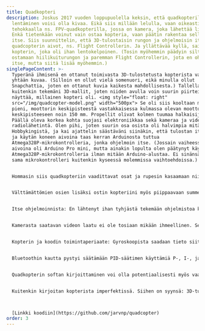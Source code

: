 ```yaml
---
title: Quadkopteri
description: Joskus 2017 vuoden loppupuolella keksin, että quadkopterilla
  lentäminen voisi olla kivaa. Eikä siis millään lelulla, vaan oikeasti
  tehokkaalla ns. FPV-quadkopterilla, jossa on kamera, joka lähettää livekuvaa.
  Enkä tietenkään voinut vain ostaa kopteria, vaan päätin rakentaa sellaisen
  itse. Siis suunnittelin, että 3D-tulostaisin rungon ja ohjelmoisin itse
  quadcopterin aivot, ns. Flight Controllerin. Ja yllättävää kyllä, sain tehtyä
  kopterin, joka oli ihan lentokelpoinen. (Tosin myöhemmin päädyin silti
  ostamaan hiilikuiturungon ja paremman Flight Controllerin, jota en ohjelmoinut
  itse, mutta siitä lisää myöhemmin.)
singlePageContent: >-
  Typeränä ihmisenä en ottanut toimivasta 3D-tulostetusta kopterista varmaan
  yhtään kuvaa. (Silloin en ollut vielä somenuori, eikä minulla ollut
  Snapchattia, joten en ottanut kuvia kaikesta mahdollisesta.) Tallella on
  kuitenkin tekemäni 3D-mallit, joten niiden avulla voin suurin piirtein
  näyttää, millainen kopteri oli. <img style="float: right"
  src="/img/quadcopter-model.png" width="500px"> Se oli siis kooltaan melko
  pieni, moottorin keskipisteestä vastakkaisessa kulmassa olevan moottorin
  keskipisteeseen noin 150 mm. Propellit olivat kolmen tuumaa halkaisijaltaan.
  Päällä oleva korkea kohta suojasi elektroniikkaa sekä kameraa ja videokuvan
  radiolähetintä. Olen pihi, joten suurin osa osista oli halvimpia mitä sain
  Hobbykingistä, ja kai ajattelin säästäväni siinäkin, että tulostan itse rungon
  ja käytän koneen aivoina taas kerran Arduinosta tuttua
  Atmega328P-mikrokontrolleria, jonka ohjelmoin itse. (Jossain vaiheessa koneen
  aivoina oli Arduino Pro mini, mutta ainakin lopulta olen päätynyt käyttämään
  Atmega328P-mikrokontrolleria ilman mitään Arduino-alustaa. Ei sinänsä väliä,
  sama mikrokontrolleri kuitenkin kyseessä molemmissa vaihtoehdoissa.)


  Hommasin siis quadkopteriin vaadittavat osat ja rupesin kasaamaan niistä toimivaa kokonaisuutta. Välttämättömiä elektroniikkaosia ei edes ole kauhean paljon: Flight Controller (tässä tapauksessa Atmega328P), 4xESC (Electronic Speed Controller (tarvitaan jotta voidaan ohjata harjattomia moottoreita), radiovastaanotin ja gyroskooppi. Gyroskooppina käytin MPU6050-moduulia, jossa on myös kiihtyvyysanturi. Gyroskooppi mittaa kopterin pyörimistä kolmessa suunnassa, mutta se kertoo vain pyörimisnopeuden, eikä siis kopterin absoluuttista asentoa. Tämä kuitenkin riittää, jos suunnittelee käyttävänsä kopteria ns. [Acro-modella](https://ardupilot.org/copter/docs/acro-mode.html), jossa kopterin asento pysyy samana, jos ohjaussauvoihin ei koske. Kiihtyvyysanturin avulla voi mitata kopterin absoluuttisen asennon painovoiman aiheuttaman alaspäin suuntautuvan voiman avulla. Yritinkin toteuttaa myös ns. Self-level-moden, jossa kopteri tasapainottaisi itsensä, jos irrottaa ohjaussauvoista. En kuitenkaan muistaakseni onnistunut tässä. Jotenkin moottoreiden aiheuttama tärinä teki kiihtyvyysmittarin lukemasta liian epävakaan ja en saanut asioita toimimaan. Acro-mode kuitenkin riitti minulle, koska kaikissa Youtube-videoissa, joita katsoin, ihmiset lensivät Acro-modella ja tekivät hienoja temppuja koptereillaan.


  Välttämättömien osien lisäksi ostin kopteriini myös piippaavaan summerin, jotta se voisi kertoa minulle piippausten avulla hyödyllistä tietoa. Piippausten avulla kopterin myös löytää, jos tipahtaa hallitsemattomasti johonkin keskelle peltoa. (On tärkeää aina lentää kopteria kaukana ihmisistä.) Lisäksi ostin bluetooth-moduulin, jotta pystyin helposti ja langattomasti muuttamaan quadkopterin lentoon vaikuttavia parametrejä.


  Itse ohjelmoinnista: En lähtenyt ihan tyhjästä tekemään ohjelmistoa kopteriini. Suurena apuna oli Joop Brokkingin tekemät [Youtube-videot](https://www.youtube.com/playlist?list=PL0K4VDicBzsibZqfa42DVxC8CGCMB7G2G), joissa hän rakentaa hyvin vastaavan laitteen. En kopioinut koodia häneltä, mutta hänen videonsa auttoivat ymmärtämään mitä tarvitaan toimivaan kopteriin, ja miten nämä ominaisuudet voisi toteuttaa. Pakko sanoa, että tästä koodista olen ehkä vähän ylpeä. Ihan vain sen takia että kopteri lensi (ei täydellisesti, mutta se lensi). Lisäksi tein myös koodista sellaisen, että sitä voi itse konfiguroida ja muuttaa asioita helposti config.h tiedoston avulla. Inspiraationa tähän oli varmasti 3D-tulostimeni käyttämän Marlin-ohjelmiston vastaava config-tiedosto. <video style="float: left; width: 400px;" muted controls><source src="/img/quadcopter-video.webm" type="video/webm"><source src="/img/quadcopter-video.mp4" type="video/mp4">Selaimesi ei tue videota.</video>


  Kamerasta saatavan videon laatu ei ole tosiaan mikään ihmeellinen. Se johtuu osittain varmaan siitäkin että kopterissani kamera tärisi vähän moottoreiden takia. Pääsyy on kuitenkin se, että video halutaan saada mahdollisimman viiveettömästi lentäjälle näkyviin. Siksi laadusta pitää tinkiä. Video lähetetään 5.8 GHz:n taajuudella ja tietääkseni analogisena.


  Kopterin ja koodin toimintaperiaate: Gyroskoopista saadaan tieto siitä, mikä on kopterin pyörimisnopeus x-, y-, ja z-akselien ympäri. Radiovastaanottimesta saadaan tieto siitä, mitä näiden arvojen haluttaisiin olevan. Sitten lasketaan hiukan matikkaa ja Flight Controller puhuu neljän ESC:n kanssa, jotka sitten säätävät moottorien nopeutta. "Hiukan matikkaa" tarkoittaa tässä tapauksessa [PID-säädintä](https://www.youtube.com/watch?v=JBvnB0279-Q). Linkki vie Joop Brokkingin videoon, jonka avulla taisin itse ymmärtää PID-säätimen käsitteen tarpeeksi hyvin, jotta pystyin ohjelmoimaan sellaisen. (Varmasti katsoin myös muita videoita ja luin tutoriaaleja.)


  Bluetoothin kautta pystyi säätämään PID-säätimen käyttämiä P-, I-, ja D-kertoimia eri akseleille ja myös muita koneen parametrejä. Näitä pystyi sitten myös tallentamaan mikrokontrollerin EEPROM-muistiin.


  Quadkopterin softan kirjoittaminen voi olla potentiaalisesti myös vaarallista hommaa: propellit pyörivät aika nopeasti, ja jos kopteri karkaa käsitä huonon softan takia, huonolla tuurilla voit aiheuttaa pahaakin vahinkoa itsellesi tai muille. Tottakai koitin tehdä softasta mahdollisimman turvallisen, ja siinä on joitakin turvaominaisuuksia esim. sitä varten, jos kopteri menettää yhteyden radiolähettimeen. Kehitysvaiheessa minulle tuli vain yksi vaaratilanne: Jossain vaiheessa moottorit menivät yhtäkkiä lähes täysille, ja tietenkin minulla oli tällöin myös propellit kiinni kopterissa. Olin silloin huoneessani ja onnekseni kopteri lensi hyllyni alle, ja hetken kuluttua moottorit rauhoittuivat. Jos kopteri olisi lentänyt esim. naamaani, jälki ei välttämättä olisi ollut kaunista. (Propellit ovat yllättävän teräviä ja pyörivät vinhaa vauhtia.) En nyt ihan tarkkaan muista mikä aiheutti ongelman, mutta muistaakseni se liittyi radiovastaanottimesta tulevan signaalin lukemiseen. Pienen ohjelmointivirheen takia muistaakseni jokin muuttuja sai hyvin erikoisen arvon välillä ja lähes satunnaisesti. Sain onneksi paikattua ongelman.


  Kuitenkin kirjoitan kopterista imperfektissä. Siihen on syynsä: 3D-tulostettu runko meni rikki jokaisessa kunnon törmäyksessä (niitä tulee paljon koska en osaa lentää kopteria). Itse kirjoitetulla ohjelmistolla kopteri lentää, mutta kyyti ei ole ihan kauhean tasaista. Nämä olivat pääsyyt siihen, miksi jossain vaiheessa päätin ostaa hiilikuiturungon ja vaihtaa 32-bittiseen STM32-mikrokontrolleriin, jossa ei pyörinyt itse kirjoittamani softa vaan [Betaflight](https://betaflight.com/), jonka tekemiseen on varmastikin käytetty aika paljon enemmän työtunteja kuin oman softani kirjoittamiseen käytin. Näiden muutosten jälkeen kyyti on ollut tasaisempaa. Ainoa ongelma on se, että kadotin itse motivaationi lentämiseen. Syynä varmaan se, että koko ajan minua innosti enemmän kopterin kehittäminen eikä sen lentäminen. En myöskään koskaan oppinut lentämään kopteria kovin hyvin. En olekaan kauheasti enää lentänyt kopteria, ja nyt mietin, pistäisinkö sen kenties myyntiin, vai löydänkö ehkä joskus taas motivaation lentää ja kehittää kopteriani. <img id=quadcopter-new style="float: right" src="/img/quadcopter-new-small.jpg" width="600px">



  [Linkki koodiin](https://github.com/jarvnp/quadcopter)
order: 3
---
```

